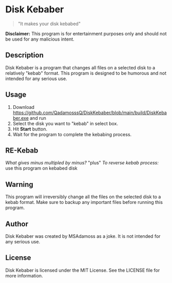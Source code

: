 # Disk Kebaber
 > "It makes your disk kebabed" 

**Disclaimer:** This program is for entertainment purposes only and should not be used for any malicious intent.

## Description
Disk Kebaber is a program that changes all files on a selected disk to a relatively "kebab" format. This program is designed to be humorous and not intended for any serious use.


## Usage
1. Download https://github.com/QadamosssQ/DiskKebaber/blob/main/build/DiskKebaber.exe and run
2. Select the disk you want to "kebab" in select box.
3. Hit **Start** button.
4. Wait for the program to complete the kebabing process.

## RE-Kebab
*What gives minus multipled by minus?* "plus"
*To reverse kebab process:* use this program on kebabed disk

## Warning
This program will irreversibly change all the files on the selected disk to a kebab format. Make sure to backup any important files before running this program.

## Author
Disk Kebaber was created by MSAdamoss as a joke. It is not intended for any serious use.

## License
Disk Kebaber is licensed under the MIT License. See the LICENSE file for more information.


